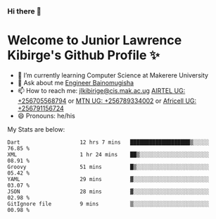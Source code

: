 ### Hi there 👋 
# Welcome to Junior Lawrence Kibirge's Github Profile ✨
 
<!--
**juniorkibirige/juniorkibirige** is a ✨ _special_ ✨ repository because its `README.md` (this file) appears on your GitHub profile.

Here are some ideas to get you started:

- 🔭 I’m currently working on ...
- 🌱 I’m currently learning ...
- 👯 I’m looking to collaborate on ...
- 🤔 I’m looking for help with ...
- 💬 Ask me about ...
- 📫 How to reach me: ...
- 😄 Pronouns: ...
- ⚡ Fun fact: ...
-->
- 🌱 I’m currently learning Computer Science at Makerere University
- 💬 Ask about me [Engineer Bainomugisha](mailto:baino@mak.ac.ug)
- 📫 How to reach me: [jlkibirige@cis.mak.ac.ug](mailto:jlkibirige@cis.mak.ac.ug) [AIRTEL UG: +256705568794](tel:+256705568794) or [MTN UG: +256789334002](tel:+256789334002) or [Africell UG: +256791156724](tel:+256791156724)
- 😄 Pronouns: he/his

My Stats are below:

<!--START_SECTION:waka-->

```text
Dart                   12 hrs 7 mins   ███████████████████▒░░░░░   76.85 %
XML                    1 hr 24 mins    ██▒░░░░░░░░░░░░░░░░░░░░░░   08.91 %
Groovy                 51 mins         █▒░░░░░░░░░░░░░░░░░░░░░░░   05.42 %
YAML                   29 mins         ▓░░░░░░░░░░░░░░░░░░░░░░░░   03.07 %
JSON                   28 mins         ▓░░░░░░░░░░░░░░░░░░░░░░░░   02.98 %
GitIgnore file         9 mins          ▒░░░░░░░░░░░░░░░░░░░░░░░░   00.98 %
```

<!--END_SECTION:waka-->

